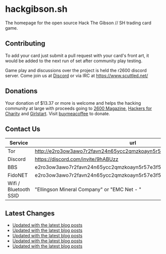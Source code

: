 # hackgibson.sh
The homepage for the open source Hack The Gibson // SH trading card game.


## Contributing

To add your card just submit a pull request with your card's front art, it would be added to the next run of set after community play testing.

Game play and discussions over the project is held the r2600 discord server. Come join us at [Discord](https://discord.com/invite/9hABUzz) or via IRC at https://www.scuttled.net/


## Donations

Your donation of $13.37 or more is welcome and helps the hacking community at large with proceeds going to [2600 Magazine](https://2600.com/), [Hackers for Charity](https://hackersforcharity.org) and [Girlstart](https://girlstart.org).  Visit [buymeacoffee](https://www.buymeacoffee.com/hackgibson.sh) to donate.


## Contact Us

Service | url
-|-
Tor | http://e2ro3ow3awo7r2favn24n65ycc2qmzkoayn5r57e3f56nvjwdcgg32ad.onion
Discord | https://discord.com/invite/9hABUzz
BBS | e2ro3ow3awo7r2favn24n65ycc2qmzkoayn5r57e3f56nvjwdcgg32ad.onion:23
FidoNET | e2ro3ow3awo7r2favn24n65ycc2qmzkoayn5r57e3f56nvjwdcgg32ad.onion:24554
Wifi / Bluetooth SSID | "Ellingson Mineral Company" or "EMC Net - <fidonet address>"

## Latest Changes
<!-- BLOG-POST-LIST:START -->
- [Updated with the latest blog posts](https://github.com/DFW2600/hackgibson.sh/commit/7b564bf92963bab05c1c00d684f7b93b71b90afd)
- [Updated with the latest blog posts](https://github.com/DFW2600/hackgibson.sh/commit/f908375cad78ac99bb4adfbb0c8cdc6de6b3a8ab)
- [Updated with the latest blog posts](https://github.com/DFW2600/hackgibson.sh/commit/13a7a7f28166025ee77205abe92233adb88e69af)
- [Updated with the latest blog posts](https://github.com/DFW2600/hackgibson.sh/commit/b7bd4908617783d56ac5524bb8b3981517ea17a3)
- [Updated with the latest blog posts](https://github.com/DFW2600/hackgibson.sh/commit/7ebbc63cdc25d1bbca9750dbe3386bffc8e46ac4)
<!-- BLOG-POST-LIST:END -->
